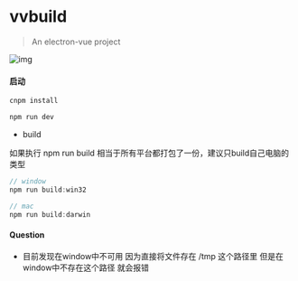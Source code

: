 # vvbuild

> An electron-vue project

![img](https://user-gold-cdn.xitu.io/2019/1/31/168a3c71604178d6?w=913&h=465&f=png&s=54866)

#### 启动

```js
cnpm install

npm run dev

```


* build

如果执行 npm run build 相当于所有平台都打包了一份，建议只build自己电脑的类型

```js
// window
npm run build:win32 

// mac
npm run build:darwin 
```

#### Question 

* 目前发现在window中不可用 因为直接将文件存在 /tmp 这个路径里 但是在window中不存在这个路径 就会报错
